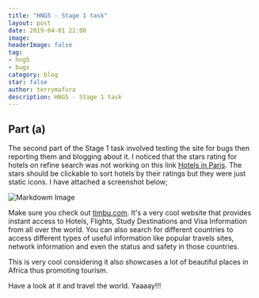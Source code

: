 ```yaml
---
title: "HNG5 - Stage 1 task"
layout: post
date: 2019-04-01 22:00
image: 
headerImage: false
tag:
- hng5
- bugs
category: blog
star: false
author: terrymafura
description: HNG5 - Stage 1 task
---
```


## Part (a)

The second part of the Stage 1 task involved testing the site for bugs then reporting them and blogging about it.
I noticed that the stars rating for hotels on refine search was not working on this link [Hotels in Paris](https://timbu.com/france/rooms/paris). The stars should be clickable to sort hotels by their ratings but they were just static icons. 
I have attached a screenshot below;
 
![Markdowm Image][1]


[1]: https://farm8.staticflickr.com/7832/47517701001_c869025630_h.jpg


Make sure you check out [timbu.com](https://timbu.com). It's a very cool website that provides instant access to Hotels, Flights, Study Destinations and Visa Information from all over the world. You can also search for different countries to access different types of useful information like popular travels sites, network information and even the status and safety in those countries.

This is very cool considering it also showcases a lot of beautiful places in Africa thus promoting tourism. 

Have a look at it and travel the world. Yaaaay!!!
